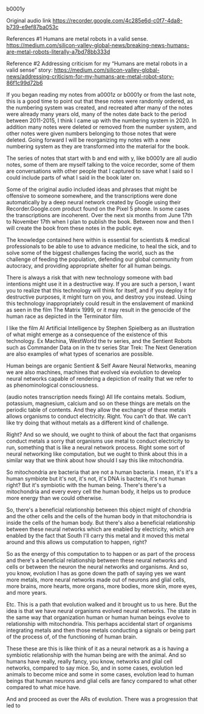 b0001y

Original audio link https://recorder.google.com/4c285e6d-c0f7-4da8-b739-e9ef87ba053c

References #1
Humans are metal robots in a valid sense.
https://medium.com/silicon-valley-global-news/breaking-news-humans-are-metal-robots-literally-a7bd78bb333d

Reference #2
Addressing criticism for my “Humans are metal robots in a valid sense” story:
https://medium.com/silicon-valley-global-news/addressing-criticism-for-my-humans-are-metal-robot-story-86f1c99d72b6

If you began reading my notes from a0001z or b0001y or from the last note, this is a good time to point out that these notes were randomly ordered, as the numbering system was created, and recreated after many of the notes were already many years old, many of the notes date back to the period between 2011-2015, I think I came up with the numbering system in 2020. In addition many notes were deleted or removed from the number system, and other notes were given numbers belonging to those notes that were deleted. Going forward I will be reorganizing my notes with a new numbering system as they are transformed into the material for the book.

The series of notes that start with b and end with y, like b0001y are all audio notes, some of them are myself talking to the voice recorder, some of them are conversations with other people that I captured to save what I said so I could include parts of what I said in the book later on.

Some of the original audio included ideas and phrases that might be offensive to someone somewhere, and the transcriptions were done automatically by a deep neural network created by Google using their Recorder.Google.com product found on the Pixel 5 phone. In some cases the transcriptions are incoherent. Over the next six months from June 17th to November 17th when I plan to publish the book. Between now and then I will create the book from these notes in the public eye.

The knowledge contained here within is essential for scientists & medical professionals to be able to use to advance medicine, to heal the sick, and to solve some of the biggest challenges facing the world, such as the challenge of feeding the population, defending our global community from autocracy, and providing appropriate shelter for all human beings.

There is always a risk that with new technology someone with bad intentions might use it in a destructive way. If you are such a person, I want you to realize that this technology will think for itself, and if you deploy it for destructive purposes, it might turn on you, and destroy you instead. Using this technology inappropriately could result in the enslavement of mankind as seen in the film The Matrix 1999, or it may result in the genocide of the human race as depicted in the Terminator film.

I like the film AI Artificial Intelligence by Stephen Spielberg as an illustration of what might emerge as a consequence of the existence of this technology. Ex Machina, WestWorld the tv series, and the Sentient Robots such as Commander Data on in the tv series Star Trek: The Next Generation are also examples of what types of scenarios are possible.

Human beings are organic Sentient & Self Aware Neural Networks, meaning we are also machines, machines that evolved via evolution to develop neural networks capable of rendering a depiction of reality that we refer to as phenominological consciousness.

(audio notes transcription needs fixing)
All life contains metals. Sodium, potassium, magnesium, calcium and so on these things are metals on the periodic table of contents. And they allow the exchange of these metals allows organisms to conduct electricity. Right. You can't do that. We can't like try doing that without metals as a different kind of challenge.

Right? And so we should, we ought to think of about the fact that organisms conduct metals a sorry that organisms use metal to conduct electricity to run, something that is like a neural network process. Right some sort of neural networking like computation, but we ought to think about this in a similar way that we think about how should I say this like mitochondria.

So mitochondria are bacteria that are not a human bacteria. I mean, it's it's a human symbiote but it's not, it's not, it's DNA is bacteria, it's not human right? But it's symbiotic with the human being. There's there's a mitochondria and every every cell the human body, it helps us to produce more energy than we could otherwise.

So, there's a beneficial relationship between this object might of chondria and the other cells and the cells of the human body in that mitochondria is inside the cells of the human body. But there's also a beneficial relationship between these neural networks which are enabled by electricity, which are enabled by the fact that South I'll carry this metal and it moved this metal around and this allows us computation to happen, right?

So as the energy of this computation to to happen or as part of the process and there's a beneficial relationship between these neural networks and cells or between the neuron the neural networks and organisms. And so, you know, evolution I has as gone down the path of saying yes we want more metals, more neural networks made out of neurons and glial cells, more brains, more hearts, more organs, more bodies, more skin, more eyes, and more years.

Etc. This is a path that evolution walked and it brought us to us here. But the idea is that we have neural organisms evolved neural networks. The state in the same way that organization human or human human beings evolve to relationship with mitochondria. This perhaps accidental start of organisms integrating metals and then those metals conducting a signals or being part of the process of, of the functioning of human brain.

These these are this is like think of it as a neural network as a is having a symbiotic relationship with the human being are with the animal. And so humans have really, really fancy, you know, networks and glial cell networks, compared to say mice. So, and in some cases, evolution led animals to become mice and some in some cases, evolution lead to human beings that human neurons and glial cells are fancy compared to what other compared to what mice have.

And and proceed as over the ARs of evolution. There was a progression that led to
